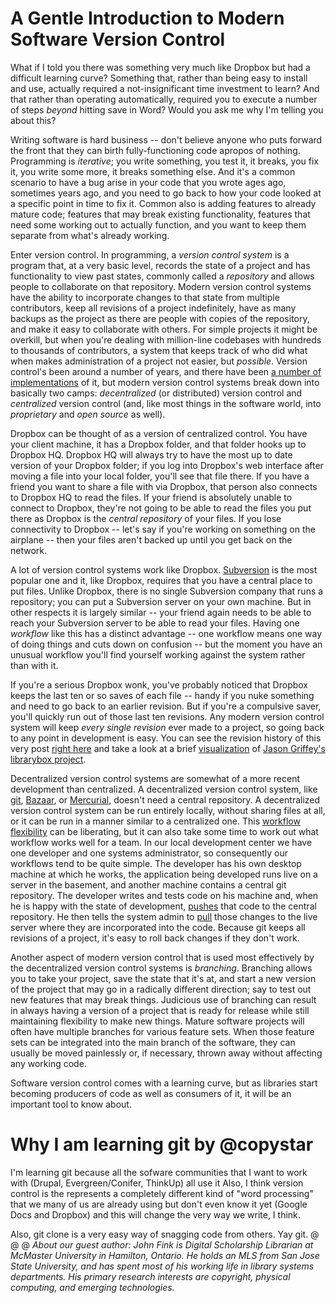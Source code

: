 <!---
This article is CC0, aka the public domain, aka do what you want with it. Full text of the Creative Commons CC0 license can be found here: http://creativecommons.org/publicdomain/zero/1.0/legalcode
-->

A Gentle Introduction to Modern Software Version Control
========================================================


What if I told you there was something very much like Dropbox but had a difficult learning curve? Something that, rather than being easy to install and use, actually required a not-insignificant time investment to learn? And that rather than operating automatically, required you to execute a number of steps *beyond* hitting save in Word? Would you ask me why I'm telling you about this?

Writing software is hard business -- don't believe anyone who puts forward the front that they can birth fully-functioning code apropos of nothing. Programming is *iterative*; you write something, you test it, it breaks, you fix it, you write some more, it breaks something else. And it's a common scenario to have a bug arise in your code that you wrote ages ago, sometimes years ago, and you need to go back to how your code looked at a specific point in time to fix it. Common also is adding features to already mature code; features that may break existing functionality, features that need some working out to actually function, and you want to keep them separate from what's already working.

Enter version control. In programming, a *version control system* is a program that, at a very basic level, records the state of a project and has functionality to view past states, commonly called a *repository* and allows people to collaborate on that repository. Modern version control systems have the ability to incorporate changes to that state from multiple contributors, keep all revisions of a project indefinitely, have as many backups as the project as there are people with copies of the repository, and make it easy to collaborate with others. For simple projects it might be overkill, but when you're dealing with million-line codebases with hundreds to thousands of contributors, a system that keeps track of who did what when makes administration of a project not easier, but *possible*.  Version control's been around a number of years, and there have been [a number of implementations](http://en.wikipedia.org/wiki/List_of_revision_control_software) of it, but modern version control systems break down into basically two camps: *decentralized* (or distributed) version control and *centralized* version control (and, like most things in the software world, into *proprietary* and *open source* as well).

Dropbox can be thought of as a version of centralized control. You have your client machine, it has a Dropbox folder, and that folder hooks up to Dropbox HQ. Dropbox HQ will always try to have the most up to date version of your Dropbox folder; if you log into Dropbox's web interface after moving a file into your local folder, you'll see that file there. If you have a friend you want to share a file with via Dropbox, that person also connects to Dropbox HQ to read the files. If your friend is absolutely unable to connect to Dropbox, they're not going to be able to read the files you put there as Dropbox is the *central repository* of your files. If you lose connectivity to Dropbox -- let's say if you're working on something on the airplane -- then your files aren't backed up until you get back on the network.

A lot of version control systems work like Dropbox. [Subversion](http://subversion.apache.org/) is the most popular one and it, like Dropbox, requires that you have a central place to put files. Unlike Dropbox, there is no single Subversion company that runs a repository; you can put a Subversion server on your own machine. But in other respects it is largely similar -- your friend again needs to be able to reach your Subversion server to be able to read your files. Having one *workflow* like this has a distinct advantage -- one workflow means one way of doing things and cuts down on confusion -- but the moment you have an unusual workflow you'll find yourself working against the system rather than with it.

If you're a serious Dropbox wonk, you've probably noticed that Dropbox keeps the last ten or so saves of each file -- handy if you nuke something and need to go back to an earlier revision. But if you're a compulsive saver, you'll quickly run out of those last ten revisions.  Any modern version control system will keep *every single revision* ever made to a project, so going back to any point in development is easy. You can see the revision history of this very post [right here](https://github.com/jbfink/acrl-git/commits/master) and take a look at a brief [visualization](http://www.youtube.com/watch?v=RbfL_g4mtcw) of [Jason Griffey's librarybox project](http://jasongriffey.net/librarybox/).

Decentralized version control systems are somewhat of a more recent development than centralized. A decentralized version control system, like [git](http://git-scm.com), [Bazaar](http://bazaar.canonical.com), or [Mercurial](http://mercurial.selenic.com), doesn't need a central repository. A decentralized version control system can be run entirely locally, without sharing files at all, or it can be run in a manner similar to a centralized one. This [workflow flexibility](http://git-scm.com/book/en/Distributed-Git-Distributed-Workflows) can be liberating, but it can also take some time to work out what workflow works well for a team. In our local development center we have one developer and one systems administrator, so consequently our workflows tend to be quite simple. The developer has his own desktop machine at which he works, the application being developed runs live on a server in the basement, and another machine contains a central git repository. The developer writes and tests code on his machine and, when he is happy with the state of development, [pushes](http://git-scm.com/docs/git-push) that code to the central repository. He then tells the system admin to [pull](http://git-scm.com/docs/git-pull) those changes to the live server where they are incorporated into the code. Because git keeps all revisions of a project, it's easy to roll back changes if they don't work.

Another aspect of modern version control that is used most effectively by the decentralized version control systems is *branching*. Branching allows you to take your project, save the state that it's at, and start a new version of the project that may go in a radically different direction; say to test out new features that may break things. Judicious use of branching can result in always having a version of a project that is ready for release while still maintaining flexibility to make new things. Mature software projects will often have multiple branches for various feature sets. When those feature sets can be integrated into the main branch of the software, they can usually be moved painlessly or, if necessary, thrown away without affecting any working code.

Software version control comes with a learning curve, but as libraries start becoming producers of code as well as consumers of it, it will be an important tool to know about.  

Why I am learning git by @copystar
==================================
I'm learning git because all the sofware communities that I want to work with (Drupal, Evergreen/Conifer, ThinkUp) all use it
Also, I think version control is the represents a completely different kind of "word processing" that we many of us are already using but don't even know it yet (Google Docs and Dropbox) and this will change the very way we write, I think. 

Also, git clone is a very easy way of snagging code from others. Yay git.
@
@
@
*About our guest author: John Fink is Digital Scholarship Librarian at McMaster University in Hamilton, Ontario. He holds an MLS from San Jose State University, and has spent most of his working life in library systems departments. His primary research interests are copyright, physical computing, and emerging technologies.*
